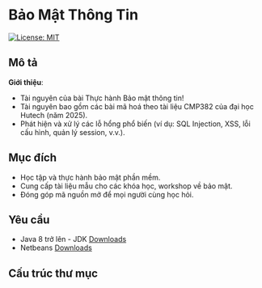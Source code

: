 # Bảo Mật Thông Tin

[![License: MIT](https://img.shields.io/badge/License-MIT-blue.svg)](LICENSE)

## Mô tả

**Giới thiệu**:

- Tài nguyên của bài Thực hành Bảo mật thông tin!  
- Tài nguyên bao gồm các bài mã hoá theo tài liệu CMP382 của đại học Hutech (năm 2025).
- Phát hiện và xử lý các lỗ hổng phổ biến (ví dụ: SQL Injection, XSS, lỗi cấu hình, quản lý session, v.v.).

## Mục đích

- Học tập và thực hành bảo mật phần mềm.  
- Cung cấp tài liệu mẫu cho các khóa học, workshop về bảo mật.  
- Đóng góp mã nguồn mở để mọi người cùng học hỏi.

## Yêu cầu

- Java 8 trở lên - JDK [Downloads](https://www.oracle.com/java/technologies/downloads/)
- Netbeans [Downloads](https://netbeans.apache.org/front/main/download/nb25/)

## Cấu trúc thư mục

